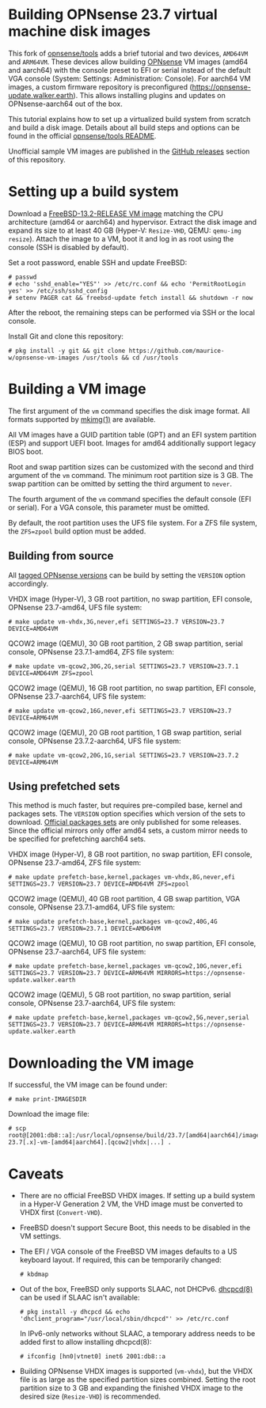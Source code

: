 Building OPNsense 23.7 virtual machine disk images
==================================================

This fork of [opnsense/tools](https://github.com/opnsense/tools) adds a brief tutorial and two devices, `AMD64VM` and `ARM64VM`.
These devices allow building [OPNsense](https://opnsense.org/) VM images (amd64 and aarch64) with the console preset to EFI or serial instead of the default VGA console (System: Settings: Administration: Console).
For aarch64 VM images, a custom firmware repository is preconfigured (https://opnsense-update.walker.earth). This allows installing plugins and updates on OPNsense-aarch64 out of the box.

This tutorial explains how to set up a virtualized build system from scratch and build a disk image.
Details about all build steps and options can be found in the official [opnsense/tools README](https://github.com/opnsense/tools/blob/master/README.md).

Unofficial sample VM images are published in the [GitHub releases](https://github.com/maurice-w/opnsense-vm-images/releases) section of this repository.

Setting up a build system
=========================

Download a [FreeBSD-13.2-RELEASE VM image](https://download.freebsd.org/releases/VM-IMAGES/13.2-RELEASE/) matching the CPU architecture (amd64 or aarch64) and hypervisor.
Extract the disk image and expand its size to at least 40 GB (Hyper-V: `Resize-VHD`, QEMU: `qemu-img resize`).
Attach the image to a VM, boot it and log in as root using the console (SSH is disabled by default).

Set a root password, enable SSH and update FreeBSD:

    # passwd
    # echo 'sshd_enable="YES"' >> /etc/rc.conf && echo 'PermitRootLogin yes' >> /etc/ssh/sshd_config
    # setenv PAGER cat && freebsd-update fetch install && shutdown -r now

After the reboot, the remaining steps can be performed via SSH or the local console.

Install Git and clone this repository:

    # pkg install -y git && git clone https://github.com/maurice-w/opnsense-vm-images /usr/tools && cd /usr/tools

Building a VM image
===================

The first argument of the `vm` command specifies the disk image format. All formats supported by [mkimg(1)](https://man.freebsd.org/cgi/man.cgi?query=mkimg) are available.

All VM images have a GUID partition table (GPT) and an EFI system partition (ESP) and support UEFI boot. Images for amd64 additionally support legacy BIOS boot.

Root and swap partition sizes can be customized with the second and third argument of the `vm` command.
The minimum root partition size is 3 GB. The swap partition can be omitted by setting the third argument to `never`.

The fourth argument of the `vm` command specifies the default console (EFI or serial). For a VGA console, this parameter must be omitted.

By default, the root partition uses the UFS file system. For a ZFS file system, the `ZFS=zpool` build option must be added.

Building from source
--------------------

All [tagged OPNsense versions](https://github.com/opnsense/core/tags) can be build by setting the `VERSION` option accordingly.

VHDX image (Hyper-V), 3 GB root partition, no swap partition, EFI console, OPNsense 23.7-amd64, UFS file system:

    # make update vm-vhdx,3G,never,efi SETTINGS=23.7 VERSION=23.7 DEVICE=AMD64VM

QCOW2 image (QEMU), 30 GB root partition, 2 GB swap partition, serial console, OPNsense 23.7.1-amd64, ZFS file system:

    # make update vm-qcow2,30G,2G,serial SETTINGS=23.7 VERSION=23.7.1 DEVICE=AMD64VM ZFS=zpool

QCOW2 image (QEMU), 16 GB root partition, no swap partition, EFI console, OPNsense 23.7-aarch64, UFS file system:

    # make update vm-qcow2,16G,never,efi SETTINGS=23.7 VERSION=23.7 DEVICE=ARM64VM

QCOW2 image (QEMU), 20 GB root partition, 1 GB swap partition, serial console, OPNsense 23.7.2-aarch64, UFS file system:

    # make update vm-qcow2,20G,1G,serial SETTINGS=23.7 VERSION=23.7.2 DEVICE=ARM64VM

Using prefetched sets
---------------------

This method is much faster, but requires pre-compiled base, kernel and packages sets. The `VERSION` option specifies which version of the sets to download.
[Official packages sets](https://pkg.opnsense.org/FreeBSD:13:amd64/23.7/sets/) are only published for some releases.
Since the official mirrors only offer amd64 sets, a custom mirror needs to be specified for prefetching aarch64 sets.

VHDX image (Hyper-V), 8 GB root partition, no swap partition, EFI console, OPNsense 23.7-amd64, ZFS file system:

    # make update prefetch-base,kernel,packages vm-vhdx,8G,never,efi SETTINGS=23.7 VERSION=23.7 DEVICE=AMD64VM ZFS=zpool

QCOW2 image (QEMU), 40 GB root partition, 4 GB swap partition, VGA console, OPNsense 23.7.1-amd64, UFS file system:

    # make update prefetch-base,kernel,packages vm-qcow2,40G,4G SETTINGS=23.7 VERSION=23.7.1 DEVICE=AMD64VM

QCOW2 image (QEMU), 10 GB root partition, no swap partition, EFI console, OPNsense 23.7-aarch64, UFS file system:

    # make update prefetch-base,kernel,packages vm-qcow2,10G,never,efi SETTINGS=23.7 VERSION=23.7 DEVICE=ARM64VM MIRRORS=https://opnsense-update.walker.earth

QCOW2 image (QEMU), 5 GB root partition, no swap partition, serial console, OPNsense 23.7-aarch64, UFS file system:

    # make update prefetch-base,kernel,packages vm-qcow2,5G,never,serial SETTINGS=23.7 VERSION=23.7 DEVICE=ARM64VM MIRRORS=https://opnsense-update.walker.earth

Downloading the VM image
========================

If successful, the VM image can be found under:

    # make print-IMAGESDIR

Download the image file:

    # scp root@[2001:db8::a]:/usr/local/opnsense/build/23.7/[amd64|aarch64]/images/OPNsense-23.7[.x]-vm-[amd64|aarch64].[qcow2|vhdx|...] .

Caveats
=======

- There are no official FreeBSD VHDX images. If setting up a build system in a Hyper-V Generation 2 VM, the VHD image must be converted to VHDX first (`Convert-VHD`).
- FreeBSD doesn't support Secure Boot, this needs to be disabled in the VM settings.
- The EFI / VGA console of the FreeBSD VM images defaults to a US keyboard layout. If required, this can be temporarily changed:

      # kbdmap

- Out of the box, FreeBSD only supports SLAAC, not DHCPv6.
  [dhcpcd(8)](https://man.freebsd.org/cgi/man.cgi?query=dhcpcd) can be used if SLAAC isn't available:

      # pkg install -y dhcpcd && echo 'dhclient_program="/usr/local/sbin/dhcpcd"' >> /etc/rc.conf

  In IPv6-only networks without SLAAC, a temporary address needs to be added first to allow installing dhcpcd(8):

      # ifconfig [hn0|vtnet0] inet6 2001:db8::a

- Building OPNsense VHDX images is supported (`vm-vhdx`), but the VHDX file is as large as the specified partition sizes combined.
  Setting the root partition size to 3 GB and expanding the finished VHDX image to the desired size (`Resize-VHD`) is recommended.
